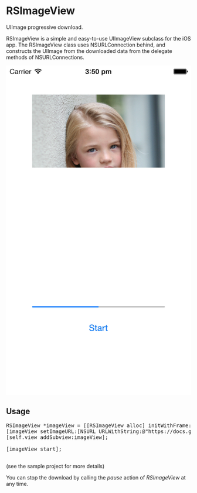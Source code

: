 RSImageView
===========

UIImage progressive download.

RSImageView is a simple and easy-to-use UIImageView subclass for the iOS app. The RSImageView class uses NSURLConnection behind, and constructs the UIImage from the downloaded data from the delegate methods of NSURLConnections.


![Screenshot](/Screenshots/screenshot1.png)


Usage
-----

<pre>
RSImageView *imageView = [[RSImageView alloc] initWithFrame:CGRectMake(10, 30, 340, 400)];
[imageView setImageURL:[NSURL URLWithString:@"https://docs.google.com/uc?export=download&id=0B6gRtssGeIGqTlRQT05QWFc5azg"]];
[self.view addSubview:imageView];

[imageView start];

</pre>
(see the sample project for more details)

You can stop the download by calling the <i>pause</i> action of <i>RSImageView</i> at any time.

